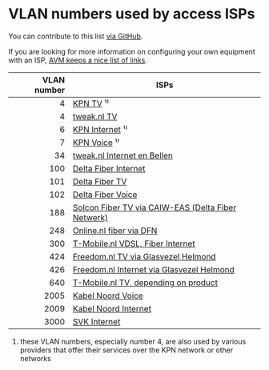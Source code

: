 # VLAN numbers used by access ISPs

You can contribute to this list [via GitHub](https://github.com/Habbie/isp-vlans).

If you are looking for more information on configuring your own equipment with an ISP, [AVM keeps a nice list of links](https://nl.avm.de/service/vrije-modemkeuze/).

| VLAN number | ISPs
|------------:|-----------------------------------------------------------------------------------------------------------------------------
| 4           | [KPN TV](https://www.kpn.com/service/eigen-apparatuur.htm) ¹⁾
| 4           | [tweak.nl TV](https://www.tweak.nl/support/apparatuur-configureren.html)
| 6           | [KPN Internet](https://www.kpn.com/service/eigen-apparatuur.htm) ¹⁾
| 7           | [KPN Voice](https://www.kpn.com/service/eigen-apparatuur.htm) ¹⁾
| 34          | [tweak.nl Internet en Bellen](https://www.tweak.nl/support/apparatuur-configureren.html)
| 100         | [Delta Fiber Internet](https://www.delta.nl/klantenservice/vrije-modemkeuze/)
| 101         | [Delta Fiber TV](https://www.delta.nl/klantenservice/vrije-modemkeuze/)
| 102         | [Delta Fiber Voice](https://www.delta.nl/klantenservice/vrije-modemkeuze/)
| 188         | [Solcon Fiber TV via CAIW-EAS (Delta Fiber Netwerk)](https://www.solcon.nl/particulier/internet/eigen-modem-instellen-en-gebruiken/netwerk-specificatie-caiw-eas/)
| 248         | [Online.nl fiber via DFN](https://www.online.nl/klantenservice/internet-en-wifi/eigen-apparatuur/)
| 300         | [T-Mobile.nl VDSL, Fiber Internet](https://www.t-mobile.nl/klantenservice/thuis/internet-wifi/installeren/eigen-modem)
| 424         | [Freedom.nl TV via Glasvezel Helmond](https://helpdesk.freedom.nl/category-detail/algemene-instellingen-eigen-modem#instellingen-voor-de-glasvezelverbindingen)
| 426         | [Freedom.nl Internet via Glasvezel Helmond](https://helpdesk.freedom.nl/category-detail/algemene-instellingen-eigen-modem#instellingen-voor-de-glasvezelverbindingen)
| 640         | [T-Mobile.nl TV, depending on product](https://www.t-mobile.nl/klantenservice/thuis/internet-wifi/installeren/eigen-modem)
| 2005        | [Kabel Noord Voice](https://www.kabelnoord.nl/service-en-contact/veelgestelde-vragen/internet/welke-gegevens-heb-ik-nodig-als-ik-mijn-eigen-modem-wil-gebruiken)
| 2009        | [Kabel Noord Internet](https://www.kabelnoord.nl/service-en-contact/veelgestelde-vragen/internet/welke-gegevens-heb-ik-nodig-als-ik-mijn-eigen-modem-wil-gebruiken)
| 3000        | [SVK Internet](https://www.skv.nl/vrije-modem-keuze/)

1) these VLAN numbers, especially number 4, are also used by various providers that offer their services over the KPN network or other networks

